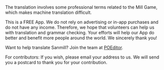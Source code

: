The translation involves some professional terms related to the Mill Game, which makes machine translation difficult. 

This is a FREE App. We do not rely on advertising or in-app purchases and do not have any income. Therefore, we hope that volunteers can help us with translation and grammar checking. Your efforts will help our App do better and benefit more people around the world. We sincerely thank you!

Want to help translate Sanmill?
Join the team at [POEditor](https://poeditor.com/join/project?hash=DStQiKAsPb).

For contributors:
If you wish, please email your address to us. We will send you a postcard to thank you for your contribution.